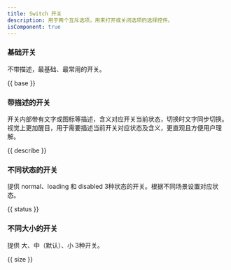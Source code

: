 ```yaml
---
title: Switch 开关
description: 用于两个互斥选项，用来打开或关闭选项的选择控件。
isComponent: true
---
```


### 基础开关

不带描述，最基础、最常用的开关。

{{ base }}

### 带描述的开关

开关内部带有文字或图标等描述，含义对应开关当前状态，切换时文字同步切换。视觉上更加醒目，用于需要描述当前开关对应状态及含义，更直观且方便用户理解。

{{ describe }}

### 不同状态的开关

提供 normal、loading 和 disabled 3种状态的开关。根据不同场景设置对应状态。


{{ status }}

### 不同大小的开关

提供 大、中（默认）、小 3种开关。

{{ size }}
